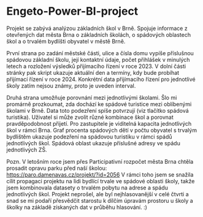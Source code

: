 # Engeto-Power-BI-project
Projekt se zabývá analýzou základních škol v Brně. Spojuje informace z otevřených dat města Brna o základních školách, o spádových oblastech škol a o trvalém bydlíšti obyvatel v městě Brně.

První strana po zadání městské části, ulice a čísla domu vypíše příslušnou spádovou základní školu, její kontaktní údaje, počet přihlášek v minulých letech a rozložení výsledků přijímacího řízení v roce 2023.
V dolní části stránky pak skript ukazuje aktuální den a termíny, kdy bude probíhat přijímací řízení v roce 2024. Konkrétní data přijímacího řízení pro jednotlivé školy zatím nejsou známy, proto je uveden interval.

Druhá strana umožňuje porovnání mezi jednotlivými školami. Šlo mi promárně prozkoumat, zda dochází ke spádové turistice mezi oblíbenými školami v Brně. Data toto podezření spíše potvrzují (viz tlačítko spádová turistika).
Uživatel si může zvolit různé kombinace škol a porovnat pravděpodobnost přijetí. Pro zastupitele je viditelná kapacita jednotlivých škol v rámci Brna. Graf procenta spádových dětí v počtu obyvatel s trvalým bydlištěm ukazuje podezření na spádovou turistiku v rámci spádů jednotlivých škol. Spádová oblast ukazuje příslušné adresy ve spádu jednotlivých ZŠ.

Pozn. V letošním roce jsem přes Participativní rozpočet města Brna chtěla prosadit opravu parku před naší školou: https://paro.damenavas.cz/projekt/?id=2056
V rámci toho jsem se snažila cílit propagaci projektu na lidi bydlící trvale ve spádové oblasti školy, takže jsem kombinovala datasety o trvalém pobytu na adrese a spádu jednotlivých škol.
Projekt neprošel, ale byl nejhlasovanější v celé čtvrti a snad se mi podaří přesvědčit starostu k dílčím úpravám prostoru u školy a školky na základě získaných dat v průběhu hlasování. :)
